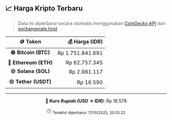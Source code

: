 

<!-- HARGA_KRIPTO -->
## 📈 Harga Kripto Terbaru

> Data ini diperbarui secara otomatis menggunakan [CoinGecko API](https://www.coingecko.com/) dan [exchangerate.host](https://exchangerate.host/)

<div align="center">

| 🪙 Token | 💰 Harga (IDR) |
|:------:|---------------:|
| 🟠 **Bitcoin (BTC)**   | Rp 1.751.841.691 |
| 🔵 **Ethereum (ETH)**  | Rp 62.757.345 |
| 🟣 **Solana (SOL)**    | Rp 2.981.117 |
| 🟢 **Tether (USDT)**   | Rp 16.590 |

---

💱 **Kurs Rupiah (USD → IDR)**: Rp 16.578

🕒 <sub>Terakhir diperbarui: 17/10/2025, 20.53.22</sub>

</div>
<!-- /HARGA_KRIPTO -->
